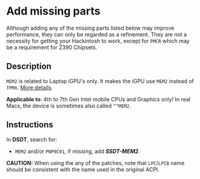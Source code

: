 # Add missing parts

Although adding any of the missing parts listed below may improve performance, they can only be regarded as a refinement. They are not a necessity for getting your Hackintosh to work, except for `PMCR` which may be a requirement for Z390 Chipsets.

## Description
`MEM2` is related to Laptop iGPU's only. It makes the iGPU use `MEM2` instead of `TPMX`. [More details](https://www.tonymacx86.com/threads/guide-patching-laptop-dsdt-ssdts.152573/post-1277391). 

**Applicable to**: 4th to 7th Gen Intel mobile CPUs and Graphics only! In real Macs, the device is sometimes also called `^^MEM2`. 

## Instructions
In **DSDT**, search for:

- `MEM2` and/or `PNP0C01`, if missing, add ***SSDT-MEM2***. 
 
**CAUTION:** When using the any of the patches, note that `LPC`/`LPCB` name should be consistent with the name used in the original ACPI.
